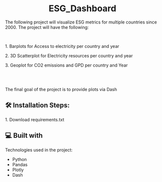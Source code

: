 <h1 align="center" id="title">ESG_Dashboard</h1>

<p id="description">The following project will visualize ESG metrics for multiple countries since 2000. The project will have the following:</p>
<br>
    
<p>1. Barplots for Access to electricity per country and year</p>
<p>2. 3D Scatterplot for Electricity resources per country and year</p>
<p>3. Geoplot for CO2 emissions and GPD per country and Year</p>

<br>
<br>
<p>The final goal of the project is to provide plots via Dash</p> 

<h2>🛠️ Installation Steps:</h2>

<p>1. Download requirements.txt</p>

  
  
<h2>💻 Built with</h2>

Technologies used in the project:

*   Python
*   Pandas
*   Plotly
*   Dash
